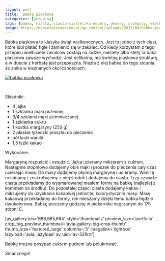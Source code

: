 ```yaml
---
layout: post
title:  Babka piaskowa
categories: [przepisy]
tags: [babka, ciasta, ciasta-ciasteczka-desery, desery, przepisy, wielkanoc]
image: https://kobietazesmakiem.pl/wp-content/uploads/2015/04/babka-piaskowa-2.jpg
---
```

Babka piaskowa to klasyka świąt wielkanocnych. Jest to jedno z tych ciast, które lubi płatać figle i zamienić się w zakalec. Od kiedy korzystam z tego przepisu wielbiciele zakalców zostają na lodzie, niestety albo stety ta baka piaskowa zawsze wychodzi. Jest delikatna, ma świetną piaskowa strukturę, a w duecie z herbatą jest przepyszna. Niezła z niej babka do tego stopnia, że znika w nieznanych okolicznościach.

[![babka piaskowa](http://kobieta-ze-smakiem.pl/wp-content/uploads/2015/04/babka-piaskowa-300x222.jpg)](http://kobieta-ze-smakiem.pl/wp-content/uploads/2015/04/babka-piaskowa.jpg)

 

Składniki:
* 4 jajka
* 1 szklanka mąki pszennej
* 3/4 szklanki mąki ziemniaczanej
* 1 szklanka cukru
* 1 kostka margaryny (250 g)
* 2 płaskie łyżeczki proszku do pieczenia
* pół laski wanilii
* 1,5 łyżki kakao


Wykonanie:

Margarynę rozpuścić i ostudzić. Jajka ucieramy mikserem z cukrem. Następnie stopniowo dodajemy obie mąki i proszek do pieczenia cały czas ucierając masę. Do masy dodajemy płynną margarynę i ucieramy. Wanilię rozcinamy i zeskrobujemy z niej środek i dodajemy do ciasta. Trzy czwarte ciasta przekładamy do wysmarowanej masłem formy na babkę (najlepiej z kominem na środku). Do pozostałej części ciasta dodajemy kakao i miksujemy do uzyskania kakaowej jednolitej kolorystycznie masy. Masę kakaową przekładamy do formy, nie mieszamy dzięki temu babka będzie dwukolorowa. Babkę pieczemy godzinę w piekarniku nagrzanym do 175 stopni C.

[av\_gallery ids='686,685,684' style='thumbnails' preview\_size='portfolio' crop\_big\_preview\_thumbnail='avia-gallery-big-crop-thumb' thumb\_size='featured\_large' columns='3' imagelink='lightbox' lazyload='avia\_lazyload' av\_uid='av-321krt']

Babkę można posypać cukrem pudrem lub polukrować.

Smacznego!
    